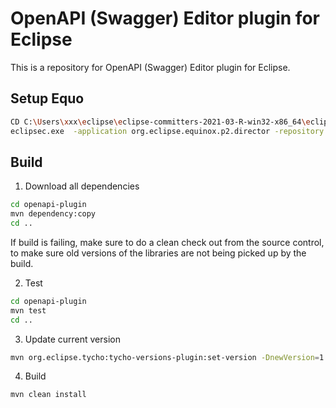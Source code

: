 # OpenAPI (Swagger) Editor plugin for Eclipse

This is a repository for OpenAPI (Swagger) Editor plugin for Eclipse.

## Setup Equo

```bash
CD C:\Users\xxx\eclipse\eclipse-committers-2021-03-R-win32-x86_64\eclipse
eclipsec.exe  -application org.eclipse.equinox.p2.director -repository https://dl.equo.dev/middleware/1.2/repo -installIU com.equo.middleware.api,com.equo.middleware.ee.provider
```

## Build

1) Download all dependencies

```bash
cd openapi-plugin
mvn dependency:copy
cd ..
```

If build is failing, make sure to do a clean check out from the source control, to make sure old
versions of the libraries are not being picked up by the build.

2) Test

```bash
cd openapi-plugin
mvn test
cd ..
```

3) Update current version

```bash
mvn org.eclipse.tycho:tycho-versions-plugin:set-version -DnewVersion=1.0.2
```

4) Build

```bash
mvn clean install
```
